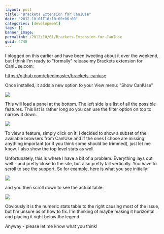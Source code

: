```yaml
---
layout: post
title: "Brackets Extension for CanIUse"
date: "2012-10-01T16:10:00+06:00"
categories: [development]
tags: []
banner_image: 
permalink: /2012/10/01/Brackets-Extension-for-CanIUse
guid: 4748
---
```


I blogged on this earlier and have been tweeting about it over the weekend, but I think I'm ready to "formally" release my Brackets extension for CanIUse.com:
<!--more-->
<a href="https://github.com/cfjedimaster/brackets-caniuse">https://github.com/cfjedimaster/brackets-caniuse</a>

Once installed, it adds a new option to your View menu: "Show CanIUse" 

<img src="https://static.raymondcamden.com/images/screenshot27.png" />

This will load a panel at the bottom. The left side is a list of all the possible features. This list is rather long so you can use the filter option on top to narrow it down.

<img src="https://static.raymondcamden.com/images/screenshot29.png" />

To view a feature, simply click on it. I decided to show a subset of the available browsers from CanIUse and if the ones I chose are missing anything important (or if you think some should be trimmed), just let me know. I also show the top level stats as well.

Unfortunately, this is where I have a bit of a problem. Everything lays out well - and pretty close to the site, but also pretty tall vertically. You have to scroll to see the support. So for example, here is what you see initially:

<img src="https://static.raymondcamden.com/images/screenshot30.png" />

and you then scroll down to see the actual table:

<img src="https://static.raymondcamden.com/images/screenshot31.png" />

Obviously it is the numeric stats table to the right causing most of the issue, but I'm unsure as of how to fix. I'm thinking of maybe making it horizontal and placing it right below the legend.

Anyway - please let me know what you think!